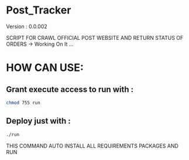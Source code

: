 # Post_Tracker
Version : 0.0.002

SCRIPT FOR CRAWL OFFICIAL POST WEBSITE AND RETURN STATUS OF ORDERS -> Working On It ...

# HOW CAN USE:
## Grant execute access to run with :
``` bash
chmod 755 run
```
## Deploy just with :
``` bash
./run
```
THIS COMMAND AUTO INSTALL ALL REQUIREMENTS PACKAGES AND RUN

